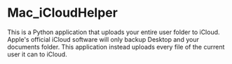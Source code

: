 # Mac_iCloudHelper
This is a Python application that uploads your entire user folder to iCloud. Apple's official iCloud software will only backup Desktop and your documents folder. This application instead uploads every file of the current user it can to iCloud.
